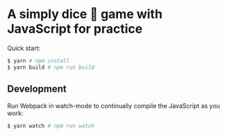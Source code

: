 # A simply dice 🎲 game with JavaScript for practice

Quick start:

```bash
$ yarn # npm install
$ yarn build # npm run build
```

## Development

Run Webpack in watch-mode to continually compile the JavaScript as you work:

```bash
$ yarn watch # npm run watch
```
